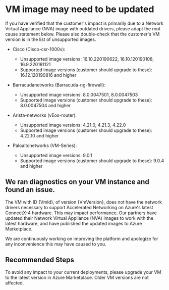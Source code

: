 <properties
pageTitle="Network Virtual Appliance (NVA) VM image with outdated drivers "
description="The VM is a Network Virtual Appliance (NVA) image with outdated network drivers."
infoBubbleText="VM image needs to be updated. See details on the right"
service="microsoft.compute"
resource="virtualmachines"
authors="rkrir"
ms.author="krisragh"
displayOrder="19"
articleId="AccelNetNvaCx4Insight"
diagnosticScenario="AccelNetNvaCx4Insight"
selfHelpType="resource"
supportTopicIds=""
cloudEnvironments="public,fairfax,blackforest,mooncake, usnat, ussec"
	ownershipId="Compute_VirtualMachines"
/>

# VM image may need to be updated

If you have verified that the customer's impact is primarily due to a Network Virtual Appliance (NVA) image with outdated drivers, please adapt the root cause statement below. Please also double-check that the customer's VM version is in the list of unsupported images.

+ Cisco (Cisco-csr-1000v):
  - Unsupported image versions: 16.10.220190622, 16.10.120190108, 16.9.220181121
  - Supported image versions (customer should upgrade to these): 16.12.120190816 and higher

+ Barracudanetworks (Barracuda-ng-firewall):
  - Unsupported image versions: 8.0.0047501, 8.0.0047503
  - Supported image versions (customer should upgrade to these): 8.0.0047504 and higher

+ Arista-networks (vEos-router):
  - Unsupported image versions: 4.21.0, 4.21.3, 4.22.0
  - Supported image versions (customer should upgrade to these): 4.22.10 and higher

+ Paloaltonetworks (VM-Series):
  - Unsupported image versions: 9.0.1
  - Supported image versions (customer should upgrade to these): 9.0.4 and higher

## We ran diagnostics on your VM instance and found an issue. 

The VM with ID {VmId}, of version {VmVersion}, does not have the network drivers necessary to support Accelerated Networking on Azure's latest ConnectX-4 hardware. This may impact performance. Our partners have updated their Network Virtual Appliance (NVA) images to work with the latest hardware, and have published the updated images to Azure Marketplace. 

We are continuously working on improving the platform and apologize for any inconvenience this may have caused to you.

## **Recommended Steps**

To avoid any impact to your current deployments, please upgrade your VM to the latest version in Azure Marketplace. Older VM versions are not affected.

